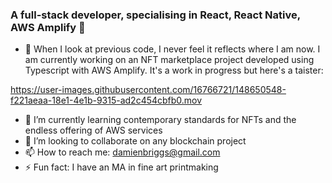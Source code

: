 ### A full-stack developer, specialising in React, React Native, AWS Amplify 👋

- 🔭 When I look at previous code, I never feel it reflects where I am now. I am currently working on an NFT marketplace project developed using Typescript with AWS Amplify. It's a work in progress but here's a taister:


https://user-images.githubusercontent.com/16766721/148650548-f221aeaa-18e1-4e1b-9315-ad2c454cbfb0.mov


- 🌱 I’m currently learning contemporary standards for NFTs and the endless offering of AWS services
- 👯 I’m looking to collaborate on any blockchain project
- 📫 How to reach me: damienbriggs@gmail.com
- ⚡ Fun fact: I have an MA in fine art printmaking
